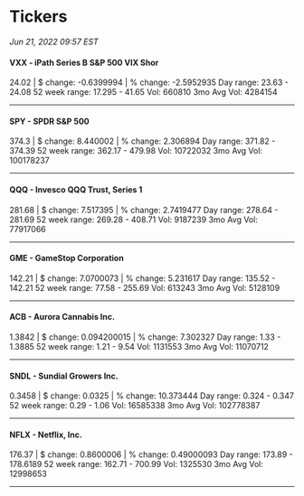 # Tickers
*Jun 21, 2022 09:57 EST*

#### VXX - iPath Series B S&P 500 VIX Shor
24.02 | $ change: -0.6399994 | % change: -2.5952935
Day range: 23.63 - 24.08 52 week range: 17.295 - 41.65
Vol: 660810 3mo Avg Vol: 4284154

---

#### SPY - SPDR S&P 500
374.3 | $ change: 8.440002 | % change: 2.306894
Day range: 371.82 - 374.39 52 week range: 362.17 - 479.98
Vol: 10722032 3mo Avg Vol: 100178237

---

#### QQQ - Invesco QQQ Trust, Series 1
281.68 | $ change: 7.517395 | % change: 2.7419477
Day range: 278.64 - 281.69 52 week range: 269.28 - 408.71
Vol: 9187239 3mo Avg Vol: 77917066

---

#### GME - GameStop Corporation
142.21 | $ change: 7.0700073 | % change: 5.231617
Day range: 135.52 - 142.21 52 week range: 77.58 - 255.69
Vol: 613243 3mo Avg Vol: 5128109

---

#### ACB - Aurora Cannabis Inc.
1.3842 | $ change: 0.094200015 | % change: 7.302327
Day range: 1.33 - 1.3885 52 week range: 1.21 - 9.54
Vol: 1131553 3mo Avg Vol: 11070712

---

#### SNDL - Sundial Growers Inc.
0.3458 | $ change: 0.0325 | % change: 10.373444
Day range: 0.324 - 0.347 52 week range: 0.29 - 1.06
Vol: 16585338 3mo Avg Vol: 102778387

---

#### NFLX - Netflix, Inc.
176.37 | $ change: 0.8600006 | % change: 0.49000093
Day range: 173.89 - 178.6189 52 week range: 162.71 - 700.99
Vol: 1325530 3mo Avg Vol: 12998653

---

